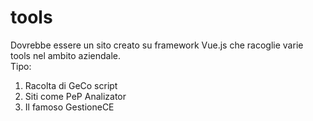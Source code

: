 # tools

Dovrebbe essere un sito creato su framework Vue.js che racoglie varie tools nel ambito aziendale.  
Tipo:  
1. Racolta di GeCo script
2. Siti come PeP Analizator 
3. Il famoso GestioneCE
